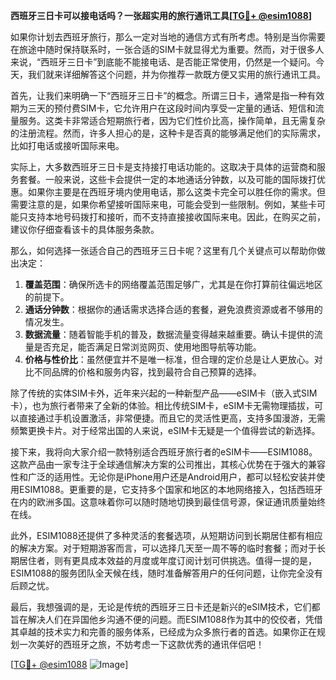 **西班牙三日卡可以接电话吗？一张超实用的旅行通讯工具[[TG💪+ @esim1088](https://t.me/s/esim1088)]**

如果你计划去西班牙旅行，那么一定对当地的通信方式有所考虑。特别是当你需要在旅途中随时保持联系时，一张合适的SIM卡就显得尤为重要。然而，对于很多人来说，“西班牙三日卡”到底能不能接电话、是否能正常使用，仍然是一个疑问。今天，我们就来详细解答这个问题，并为你推荐一款既方便又实用的旅行通讯工具。

首先，让我们来明确一下“西班牙三日卡”的概念。所谓三日卡，通常是指一种有效期为三天的预付费SIM卡，它允许用户在这段时间内享受一定量的通话、短信和流量服务。这类卡非常适合短期旅行者，因为它们性价比高，操作简单，且无需复杂的注册流程。然而，许多人担心的是，这种卡是否真的能够满足他们的实际需求，比如打电话或接听国际来电。

实际上，大多数西班牙三日卡是支持接打电话功能的。这取决于具体的运营商和服务套餐。一般来说，这些卡会提供一定的本地通话分钟数，以及可能的国际拨打优惠。如果你主要是在西班牙境内使用电话，那么这类卡完全可以胜任你的需求。但需要注意的是，如果你希望接听国际来电，可能会受到一些限制。例如，某些卡可能只支持本地号码拨打和接听，而不支持直接接收国际来电。因此，在购买之前，建议你仔细查看该卡的具体服务条款。

那么，如何选择一张适合自己的西班牙三日卡呢？这里有几个关键点可以帮助你做出决定：

1. **覆盖范围**：确保所选卡的网络覆盖范围足够广，尤其是在你打算前往偏远地区的前提下。
2. **通话分钟数**：根据你的通话需求选择合适的套餐，避免浪费资源或者不够用的情况发生。
3. **数据流量**：随着智能手机的普及，数据流量变得越来越重要。确认卡提供的流量是否充足，能否满足日常浏览网页、使用地图导航等功能。
4. **价格与性价比**：虽然便宜并不是唯一标准，但合理的定价总是让人更放心。对比不同品牌的价格和服务内容，找到最符合自己预算的选择。

除了传统的实体SIM卡外，近年来兴起的一种新型产品——eSIM卡（嵌入式SIM卡），也为旅行者带来了全新的体验。相比传统SIM卡，eSIM卡无需物理插拔，可以直接通过手机设置激活，非常便捷。而且它的灵活性更高，支持多国漫游，无需频繁更换卡片。对于经常出国的人来说，eSIM卡无疑是一个值得尝试的新选择。

接下来，我将向大家介绍一款特别适合西班牙旅行者的eSIM卡——ESIM1088。这款产品由一家专注于全球通信解决方案的公司推出，其核心优势在于强大的兼容性和广泛的适用性。无论你是iPhone用户还是Android用户，都可以轻松安装并使用ESIM1088。更重要的是，它支持多个国家和地区的本地网络接入，包括西班牙在内的欧洲多国。这意味着你可以随时随地切换到最佳信号源，保证通讯质量始终在线。

此外，ESIM1088还提供了多种灵活的套餐选项，从短期访问到长期居住都有相应的解决方案。对于短期游客而言，可以选择几天至一周不等的临时套餐；而对于长期居住者，则有更具成本效益的月度或年度订阅计划可供挑选。值得一提的是，ESIM1088的服务团队全天候在线，随时准备解答用户的任何问题，让你完全没有后顾之忧。

最后，我想强调的是，无论是传统的西班牙三日卡还是新兴的eSIM技术，它们都旨在解决人们在异国他乡沟通不便的问题。而ESIM1088作为其中的佼佼者，凭借其卓越的技术实力和完善的服务体系，已经成为众多旅行者的首选。如果你正在规划一次美好的西班牙之旅，不妨考虑一下这款优秀的通讯伴侣吧！

[[TG💪+ @esim1088](https://t.me/s/esim1088) ![Image](https://i.postimg.cc/4NQfJmqS/Snipaste-2025-05-13-00-14-12.png)]